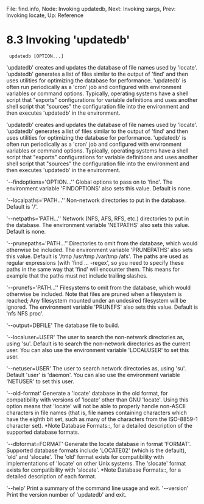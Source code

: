 File: find.info,  Node: Invoking updatedb,  Next: Invoking xargs,  Prev: Invoking locate,  Up: Reference

8.3 Invoking 'updatedb'
=======================

     updatedb [OPTION...]

   'updatedb' creates and updates the database of file names used by
'locate'.  'updatedb' generates a list of files similar to the output of
'find' and then uses utilities for optimizing the database for
performance.  'updatedb' is often run periodically as a 'cron' job and
configured with environment variables or command options.  Typically,
operating systems have a shell script that "exports" configurations for
variable definitions and uses another shell script that "sources" the
configuration file into the environment and then executes 'updatedb' in
the environment.

   'updatedb' creates and updates the database of file names used by
'locate'.  'updatedb' generates a list of files similar to the output of
'find' and then uses utilities for optimizing the database for
performance.  'updatedb' is often run periodically as a 'cron' job and
configured with environment variables or command options.  Typically,
operating systems have a shell script that "exports" configurations for
variable definitions and uses another shell script that "sources" the
configuration file into the environment and then executes 'updatedb' in
the environment.

'--findoptions='OPTION...''
     Global options to pass on to 'find'.  The environment variable
     'FINDOPTIONS' also sets this value.  Default is none.

'--localpaths='PATH...''
     Non-network directories to put in the database.  Default is '/'.

'--netpaths='PATH...''
     Network (NFS, AFS, RFS, etc.)  directories to put in the database.
     The environment variable 'NETPATHS' also sets this value.  Default
     is none.

'--prunepaths='PATH...''
     Directories to omit from the database, which would otherwise be
     included.  The environment variable 'PRUNEPATHS' also sets this
     value.  Default is '/tmp /usr/tmp /var/tmp /afs'.  The paths are
     used as regular expressions (with 'find ... -regex', so you need to
     specify these paths in the same way that 'find' will encounter
     them.  This means for example that the paths must not include
     trailing slashes.

'--prunefs='PATH...''
     Filesystems to omit from the database, which would otherwise be
     included.  Note that files are pruned when a filesystem is reached;
     Any filesystem mounted under an undesired filesystem will be
     ignored.  The environment variable 'PRUNEFS' also sets this value.
     Default is 'nfs NFS proc'.

'--output=DBFILE'
     The database file to build.

'--localuser=USER'
     The user to search the non-network directories as, using 'su'.
     Default is to search the non-network directories as the current
     user.  You can also use the environment variable 'LOCALUSER' to set
     this user.

'--netuser=USER'
     The user to search network directories as, using 'su'.  Default
     'user' is 'daemon'.  You can also use the environment variable
     'NETUSER' to set this user.

'--old-format'
     Generate a 'locate' database in the old format, for compatibility
     with versions of 'locate' other than GNU 'locate'.  Using this
     option means that 'locate' will not be able to properly handle
     non-ASCII characters in file names (that is, file names containing
     characters which have the eighth bit set, such as many of the
     characters from the ISO-8859-1 character set).  *Note Database
     Formats::, for a detailed description of the supported database
     formats.

'--dbformat=FORMAT'
     Generate the locate database in format 'FORMAT'.  Supported
     database formats include 'LOCATE02' (which is the default), 'old'
     and 'slocate'.  The 'old' format exists for compatibility with
     implementations of 'locate' on other Unix systems.  The 'slocate'
     format exists for compatibility with 'slocate'.  *Note Database
     Formats::, for a detailed description of each format.

'--help'
     Print a summary of the command line usage and exit.
'--version'
     Print the version number of 'updatedb' and exit.

